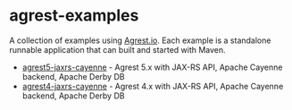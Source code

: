 # agrest-examples

A collection of examples using [Agrest.io](https://agrest.io). Each example is a standalone runnable application that can built and started with Maven.

* [agrest5-jaxrs-cayenne](agrest5-jaxrs-cayenne) - Agrest 5.x with JAX-RS API, Apache Cayenne backend, Apache Derby DB
* [agrest4-jaxrs-cayenne](agrest4-jaxrs-cayenne) - Agrest 4.x with JAX-RS API, Apache Cayenne backend, Apache Derby DB
